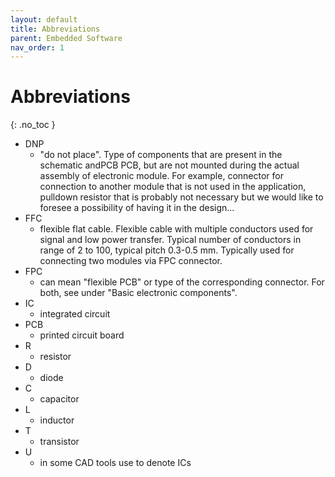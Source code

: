 ```yaml
---
layout: default
title: Abbreviations 
parent: Embedded Software
nav_order: 1
---
```


# Abbreviations
{: .no_toc }

- DNP 
    - "do not place". Type of components that are present in the schematic andPCB
    PCB, but are not mounted during the actual assembly of electronic module. For
    example, connector for connection to another module that is not used in the
    application, pulldown resistor that is probably not necessary but we would
    like to foresee a possibility of having it in the design...
- FFC 
    - flexible flat cable. Flexible cable with multiple conductors used for signal
    and low power transfer. Typical number of conductors in range of 2 to 100,
    typical pitch 0.3-0.5 mm. Typically used for connecting two modules via
    FPC connector.
- FPC
    - can mean "flexible PCB" or type of the corresponding connector.
    For both, see under "Basic electronic components".
- IC
    - integrated circuit
- PCB
    - printed circuit board  
- R
    - resistor
- D
    - diode
- C 
    - capacitor
- L
    - inductor
- T
    - transistor
- U
    - in some CAD tools use to denote ICs

